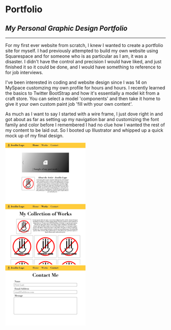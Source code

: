 # Portfolio
## *My Personal Graphic Design Portfolio*

------------

For my first ever website from scratch, I knew I wanted to create a portfolio site for myself. I had previously attempted to build my own website using Squarespace and for someone who is as particular as I am, it was a disaster. I didn't have the control and precision I would have liked, and just finished it so it could be done, and I would have something to reference to for job interviews. 

I've been interested in coding and website design since I was 14 on MySpace customzing my own profile for hours and hours. I recently learned the basics to Twitter BootStrap and how it's essentially a model kit from a craft store. You can select a model 'components' and then take it home to give it your own custom paint job 'fill with your own content'.

As much as I want to say I started with a wire frame, I just dove right in and got about as far as setting up my navigation bar and customizing the font family and color before I remembered I had no clue how I wanted the rest of my content to be laid out. So I booted up Illustrator and whipped up a quick mock up of my final design. 

<img src="/wireframe/website-wireframe-01.jpg" alt="wireframe 1" style="height: 50%; width: 50%;"/>
<img src="/wireframe/website-wireframe-02.jpg" alt="wireframe 2" style="height: 50%; width: 50%;"/>
<img src="/wireframe/website-wireframe-03.jpg" alt="wireframe 3" style="height: 50%; width: 50%;"/>
